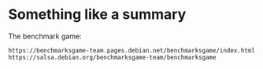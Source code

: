 Something like a summary
========================

The benchmark game:

	https://benchmarksgame-team.pages.debian.net/benchmarksgame/index.html
	https://salsa.debian.org/benchmarksgame-team/benchmarksgame
